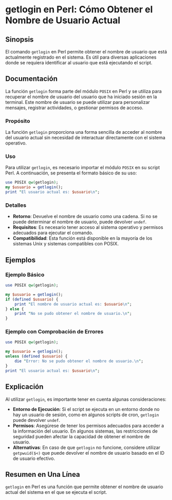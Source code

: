 <!--
Meta Description: # getlogin en Perl: Cómo Obtener el Nombre de Usuario Actual ## Sinopsis El comando `getlogin` en Perl permite obtener el nombre de usuario que está a...
Meta Keywords: usuario, getlogin, nombre, perl, que
-->

# getlogin en Perl: Cómo Obtener el Nombre de Usuario Actual

## Sinopsis
El comando `getlogin` en Perl permite obtener el nombre de usuario que está actualmente registrado en el sistema. Es útil para diversas aplicaciones donde se requiera identificar al usuario que está ejecutando el script.

## Documentación
La función `getlogin` forma parte del módulo `POSIX` en Perl y se utiliza para recuperar el nombre de usuario del usuario que ha iniciado sesión en la terminal. Este nombre de usuario se puede utilizar para personalizar mensajes, registrar actividades, o gestionar permisos de acceso.

### Propósito
La función `getlogin` proporciona una forma sencilla de acceder al nombre del usuario actual sin necesidad de interactuar directamente con el sistema operativo.

### Uso
Para utilizar `getlogin`, es necesario importar el módulo `POSIX` en su script Perl. A continuación, se presenta el formato básico de su uso:

```perl
use POSIX qw(getlogin);
my $usuario = getlogin();
print "El usuario actual es: $usuario\n";
```

### Detalles
- **Retorno**: Devuelve el nombre de usuario como una cadena. Si no se puede determinar el nombre de usuario, puede devolver `undef`.
- **Requisitos**: Es necesario tener acceso al sistema operativo y permisos adecuados para ejecutar el comando.
- **Compatibilidad**: Esta función está disponible en la mayoría de los sistemas Unix y sistemas compatibles con POSIX.

## Ejemplos
### Ejemplo Básico
```perl
use POSIX qw(getlogin);

my $usuario = getlogin();
if (defined $usuario) {
    print "El nombre de usuario actual es: $usuario\n";
} else {
    print "No se pudo obtener el nombre de usuario.\n";
}
```

### Ejemplo con Comprobación de Errores
```perl
use POSIX qw(getlogin);

my $usuario = getlogin();
unless (defined $usuario) {
    die "Error: No se pudo obtener el nombre de usuario.\n";
}
print "El usuario actual es: $usuario\n";
```

## Explicación
Al utilizar `getlogin`, es importante tener en cuenta algunas consideraciones:
- **Entorno de Ejecución**: Si el script se ejecuta en un entorno donde no hay un usuario de sesión, como en algunos scripts de cron, `getlogin` puede devolver `undef`.
- **Permisos**: Asegúrese de tener los permisos adecuados para acceder a la información del usuario. En algunos sistemas, las restricciones de seguridad pueden afectar la capacidad de obtener el nombre de usuario.
- **Alternativas**: En caso de que `getlogin` no funcione, considere utilizar `getpwuid($<)` que puede devolver el nombre de usuario basado en el ID de usuario efectivo.

## Resumen en Una Línea
`getlogin` en Perl es una función que permite obtener el nombre de usuario actual del sistema en el que se ejecuta el script.